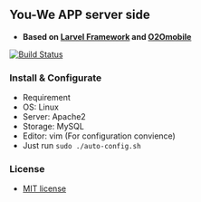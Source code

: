 ## You-We APP server side

- **Based on [Larvel Framework](https://laravel.com/) and [O2Omobile](https://github.com/GeekZooStudio/O2OMobile\_PHP)**

[![Build Status](https://travis-ci.org/laravel/framework.svg)](https://travis-ci.org/laravel/framework)

### Install & Configurate

- Requirement
 - OS: Linux
 - Server: Apache2
 - Storage: MySQL
 - Editor: vim (For configuration convience)
- Just run `sudo ./auto-config.sh`

### License

- [MIT license](http://opensource.org/licenses/MIT)
